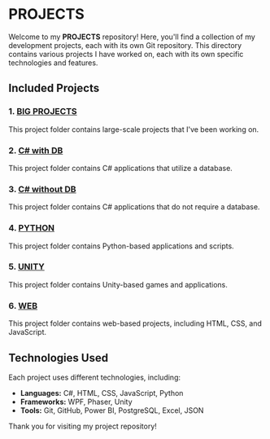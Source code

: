 # **PROJECTS**

Welcome to my **PROJECTS** repository! Here, you'll find a collection of my development projects, each with its own Git repository. This directory contains various projects I have worked on, each with its own specific technologies and features.

## **Included Projects**

### 1. [BIG PROJECTS](https://github.com/melih0132/PROJECTS/tree/main/BIG%20PROJECTS)
This project folder contains large-scale projects that I've been working on.

### 2. [C# with DB](https://github.com/melih0132/PROJECTS/tree/main/C%23%20with%20DB)
This project folder contains C# applications that utilize a database.

### 3. [C# without DB](https://github.com/melih0132/PROJECTS/tree/main/C%23%20without%20DB)
This project folder contains C# applications that do not require a database.

### 4. [PYTHON](https://github.com/melih0132/PROJECTS/tree/main/PYTHON)
This project folder contains Python-based applications and scripts.

### 5. [UNITY](https://github.com/melih0132/PROJECTS/tree/main/UNITY)
This project folder contains Unity-based games and applications.

### 6. [WEB](https://github.com/melih0132/PROJECTS/tree/main/WEB)
This project folder contains web-based projects, including HTML, CSS, and JavaScript.

## **Technologies Used**
Each project uses different technologies, including:
- **Languages:** C#, HTML, CSS, JavaScript, Python
- **Frameworks:** WPF, Phaser, Unity
- **Tools:** Git, GitHub, Power BI, PostgreSQL, Excel, JSON

Thank you for visiting my project repository!
